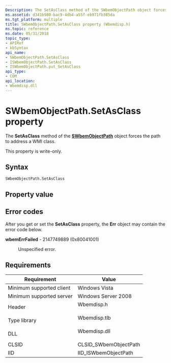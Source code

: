 ```yaml
---
Description: The SetAsClass method of the SWbemObjectPath object forces the path to address a WMI class.
ms.assetid: d341b980-bac9-4db4-a55f-eb971fb385da
ms.tgt_platform: multiple
title: SWbemObjectPath.SetAsClass property (Wbemdisp.h)
ms.topic: reference
ms.date: 05/31/2018
topic_type: 
- APIRef
- kbSyntax
api_name: 
- SWbemObjectPath.SetAsClass
- ISWbemObjectPath.SetAsClass
- ISWbemObjectPath.put_SetAsClass
api_type: 
- COM
api_location: 
- Wbemdisp.dll
---
```


# SWbemObjectPath.SetAsClass property

The **SetAsClass** method of the [**SWbemObjectPath**](swbemobjectpath.md) object forces the path to address a WMI class.

This property is write-only.

## Syntax


```VB
SWbemObjectPath.SetAsClass
```



## Property value

## Error codes

After you get or set the **SetAsClass** property, the **Err** object may contain the error code below.

<dl> <dt>

**wbemErrFailed** - 2147749889 (0x80041001)
</dt> <dd>

Unspecified error.

</dd> </dl>

## Requirements



| Requirement | Value |
|-------------------------------------|-----------------------------------------------------------------------------------------|
| Minimum supported client<br/> | Windows Vista<br/>                                                                |
| Minimum supported server<br/> | Windows Server 2008<br/>                                                          |
| Header<br/>                   | <dl> <dt>Wbemdisp.h</dt> </dl>   |
| Type library<br/>             | <dl> <dt>Wbemdisp.tlb</dt> </dl> |
| DLL<br/>                      | <dl> <dt>Wbemdisp.dll</dt> </dl> |
| CLSID<br/>                    | CLSID\_SWbemObjectPath<br/>                                                       |
| IID<br/>                      | IID\_ISWbemObjectPath<br/>                                                        |



 

 




